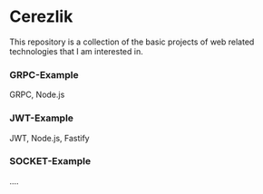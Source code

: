 # Cerezlik
This repository is a collection of the basic projects of web related technologies that I am interested in.
### GRPC-Example
GRPC, Node.js
### JWT-Example
JWT, Node.js, Fastify 
### SOCKET-Example
....
